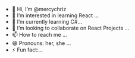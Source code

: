 - 👋 Hi, I’m @mercychriz
- 👀 I’m interested in learning React ...
- 🌱 I’m currently learning C#...
- 💞️ I’m looking to collaborate on React Projects ...
- 📫 How to reach me ...
- 😄 Pronouns: her, she ...
- ⚡ Fun fact:...

<!---
mercychriz/mercychriz is a ✨ special ✨ repository because its `README.md` (this file) appears on your GitHub profile.
You can click the Preview link to take a look at your changes.
--->
